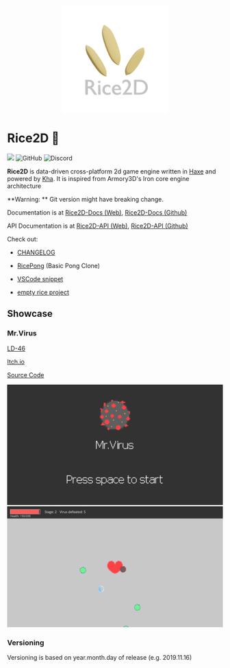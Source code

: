 
<div align="center">

<img src="logo.png" width="250">
</div>

# Rice2D 🌾

![](https://img.shields.io/badge/Version-2020.5.0-blue)
![GitHub](https://img.shields.io/github/license/BlackGoku36/Rice2D)
![Discord](https://img.shields.io/discord/664101262958133258?label=Discord)

**Rice2D** is data-driven cross-platform 2d game engine written in [Haxe](https://haxe.org/) and powered by [Kha](https://kha.tech/). It is inspired from Armory3D's Iron core engine architecture

**Warning: ** Git version might have breaking change.

Documentation is at [Rice2D-Docs (Web)](https://blackgoku36.github.io/Rice2D-Docs/#/), [Rice2D-Docs (Github)](https://github.com/BlackGoku36/Rice2D-Docs)

API Documentation is at [Rice2D-API (Web)](https://blackgoku36.github.io/Rice2D-API/rice2d/index.html), [Rice2D-API (Github)](https://github.com/BlackGoku36/Rice2D-API)

Check out:
* [CHANGELOG](CHANGELOG.md)

* [RicePong](https://github.com/BlackGoku36/RicePong) (Basic Pong Clone)

* [VSCode snippet](https://gist.github.com/BlackGoku36/e97d500547be88b3b2de5f2ea560372c)

* [empty rice project](https://github.com/BlackGoku36/Rice2D-Empty)

## Showcase

### Mr.Virus

[LD-46](https://ldjam.com/events/ludum-dare/46/mr-virus)

[Itch.io](https://blackgoku36.itch.io/mr-virus)

[Source Code](https://github.com/BlackGoku36/BG36-LD-46)

![screenshot1](https://github.com/BlackGoku36/BG36-LD-46/raw/master/screenshot1.png)
![screenshot2](https://raw.githubusercontent.com/BlackGoku36/BG36-LD-46/master/screenshot3.png)

### Versioning

Versioning is based on year.month.day of release (e.g. 2019.11.16)
